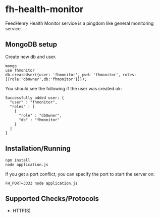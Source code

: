 # fh-health-monitor

FeedHenry Health Monitor service is a pingdom like general monitoring service.

## MongoDB setup

Create new db and user.

    mongo
    use fhmonitor
    db.createUser({user: 'fhmonitor', pwd: 'fhmonitor', roles: [{role:'dbOwner',db:'fhmonitor'}]});

You should see the following if the user was created ok:

    Successfully added user: {
      "user" : "fhmonitor",
      "roles" : [
        {
          "role" : "dbOwner",
          "db" : "fhmonitor"
        }
      ]
    }

## Installation/Running

    npm install
    node application.js

If you get a port conflict, you can specify the port to start the server on:

    FH_PORT=3333 node application.js

## Supported Checks/Protocols

* HTTP(S)